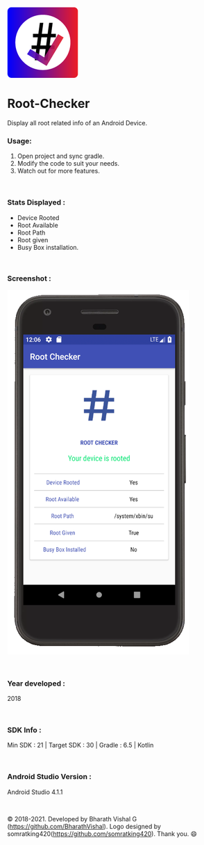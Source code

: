 ![asset 1hdpi 1](https://github.com/BharathVishal/Root-Checker/blob/master/Asset%201ldpi.png)


# Root-Checker
Display all root related info of an Android Device. 


### Usage:
1. Open project and sync gradle.
2. Modify the code to suit your needs.
3. Watch out for more features.


&nbsp;
### Stats Displayed :
- Device Rooted
- Root Available
- Root Path
- Root given
- Busy Box installation.


&nbsp;
### Screenshot : 
![Screenshot 1](https://github.com/BharathVishal/Root-Checker/blob/master/Screenshots/1.png?s=90)


&nbsp;
### Year developed : 
2018


&nbsp;

### SDK Info : 
Min SDK : 21  | Target SDK : 30 | Gradle : 6.5 | Kotlin

&nbsp;


### Android Studio Version : 
Android Studio 4.1.1


&nbsp;

© 2018-2021. Developed by Bharath Vishal G (https://github.com/BharathVishal). Logo designed by somratking420(https://github.com/somratking420). Thank you. :smile:

